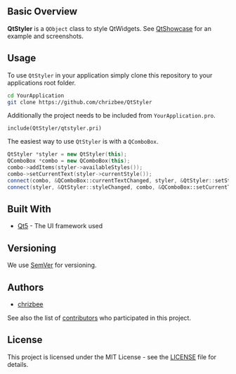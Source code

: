 ## Basic Overview
**QtStyler** is a `QObject` class to style QtWidgets.
See [QtShowcase](https://github.com/chrizbee/QtShowcase) for an example and screenshots.

## Usage

To use `QtStyler` in your application simply clone this repository to your applications root folder.

```bash
cd YourApplication
git clone https://github.com/chrizbee/QtStyler
```

Additionally the project needs to be included from `YourApplication.pro`.

```qmake
include(QtStyler/qtstyler.pri)
```

The easiest way to use `QtStyler` is with a `QComboBox`.

```cpp
QtStyler *styler = new QtStyler(this);
QComboBox *combo = new QComboBox(this);
combo->addItems(styler->availableStyles());
combo->setCurrentText(styler->currentStyle());
connect(combo, &QComboBox::currentTextChanged, styler, &QtStyler::setStyle);
connect(styler, &QtStyler::styleChanged, combo, &QComboBox::setCurrentText);
```

## Built With

* [Qt5](https://www.qt.io/) - The UI framework used

## Versioning

We use [SemVer](http://semver.org/) for versioning.

## Authors

- [chrizbee](https://github.com/chrizbee)

See also the list of [contributors](https://github.com/chrizbee/QtStyler/contributors) who participated in this project.

## License

This project is licensed under the MIT License - see the [LICENSE](LICENSE) file for details.
